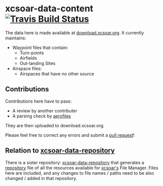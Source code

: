 # xcsoar-data-content [![Travis Build Status](https://img.shields.io/travis/XCSoar/xcsoar-data-content/master.svg)](https://travis-ci.org/XCSoar/xcsoar-data-content)
The data here is made available at [download.xcsoar.org](http://download.xcsoar.org).
It currently maintains:
 * Waypoint files that contain:
   - Turn-points
   - Airfields
   - Out-landing Sites
 * Airspace files:
   - Airspaces that have no other source

## Contributions
Contributions here have to pass:
- A review by another contributer
- A parsing check by [aerofiles](https://github.com/Turbo87/aerofiles)

They are then uploaded to download.xcsoar.org.

Please feel free to correct any errors and submit a [pull request](https://help.github.com/en/articles/creating-a-pull-request)!

## Relation to [xcsoar-data-repository](https://github.com/XCSoar/xcsoar-data-repository)
There is a sister repository: [xcsoar-data-repository](https://github.com/XCSoar/xcsoar-data-repository) that generates a [repository](http://download.xcsoar.org/repository) file of all the resources available for [xcsoar's](https://xcsoar.org) File Manager.  Files here are included, and any changes to file names / paths need to be also changed / added in that repository.

